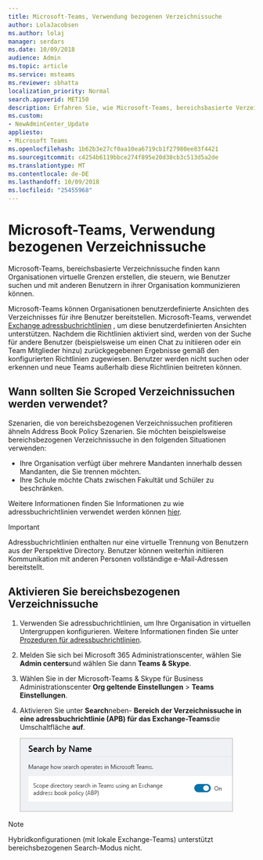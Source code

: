 ```yaml
---
title: Microsoft-Teams, Verwendung bezogenen Verzeichnissuche
author: LolaJacobsen
ms.author: lolaj
manager: serdars
ms.date: 10/09/2018
audience: Admin
ms.topic: article
ms.service: msteams
ms.reviewer: sbhatta
localization_priority: Normal
search.appverid: MET150
description: Erfahren Sie, wie Microsoft-Teams, bereichsbasierte Verzeichnissuche verwenden, um benutzerdefinierte Ansichten des Verzeichnisses bereitzustellen.
ms.custom:
- NewAdminCenter_Update
appliesto:
- Microsoft Teams
ms.openlocfilehash: 1b62b3e27cf0aa10ea6719cb1f27980ee83f4421
ms.sourcegitcommit: c4254b6119bbce274f895e20d30cb3c513d5a2de
ms.translationtype: MT
ms.contentlocale: de-DE
ms.lasthandoff: 10/09/2018
ms.locfileid: "25455968"
---
```

# <a name="use-microsoft-teams-scoped-directory-search"></a>Microsoft-Teams, Verwendung bezogenen Verzeichnissuche

Microsoft-Teams, bereichsbasierte Verzeichnissuche finden kann Organisationen virtuelle Grenzen erstellen, die steuern, wie Benutzer suchen und mit anderen Benutzern in ihrer Organisation kommunizieren können. 

Microsoft-Teams können Organisationen benutzerdefinierte Ansichten des Verzeichnisses für ihre Benutzer bereitstellen. Microsoft-Teams, verwendet [Exchange adressbuchrichtlinien](https://docs.microsoft.com/en-us/Exchange/email-addresses-and-address-books/address-book-policies/address-book-policies?view=exchserver-2019) , um diese benutzerdefinierten Ansichten unterstützen. Nachdem die Richtlinien aktiviert sind, werden von der Suche für andere Benutzer (beispielsweise um einen Chat zu initiieren oder ein Team Mitglieder hinzu) zurückgegebenen Ergebnisse gemäß den konfigurierten Richtlinien zugewiesen. Benutzer werden nicht suchen oder erkennen und neue Teams außerhalb diese Richtlinien beitreten können. 

## <a name="when-should-you-use-scroped-directory-searches"></a>Wann sollten Sie Scroped Verzeichnissuchen werden verwendet?

Szenarien, die von bereichsbezogenen Verzeichnissuchen profitieren ähneln Address Book Policy Szenarien. Sie möchten beispielsweise bereichsbezogenen Verzeichnissuche in den folgenden Situationen verwenden:

- Ihre Organisation verfügt über mehrere Mandanten innerhalb dessen Mandanten, die Sie trennen möchten. 
- Ihre Schule möchte Chats zwischen Fakultät und Schüler zu beschränken. 
 
Weitere Informationen finden Sie Informationen zu wie adressbuchrichtlinien verwendet werden können [hier](https://docs.microsoft.com/en-us/Exchange/email-addresses-and-address-books/address-book-policies/abp-scenarios?view=exchserver-2019).

> [!IMPORTANT]
> Adressbuchrichtlinien enthalten nur eine virtuelle Trennung von Benutzern aus der Perspektive Directory. Benutzer können weiterhin initiieren Kommunikation mit anderen Personen vollständige e-Mail-Adressen bereitstellt. 

## <a name="enable-scoped-directory-search"></a>Aktivieren Sie bereichsbezogenen Verzeichnissuche

1.  Verwenden Sie adressbuchrichtlinien, um Ihre Organisation in virtuellen Untergruppen konfigurieren. Weitere Informationen finden Sie unter [Prozeduren für adressbuchrichtlinien](https://docs.microsoft.com/en-us/Exchange/email-addresses-and-address-books/address-book-policies/abp-procedures?view=exchserver-2019).

2.  Melden Sie sich bei Microsoft 365 Administrationscenter, wählen Sie **Admin centers**und wählen Sie dann **Teams & Skype**.
 
3.  Wählen Sie in der Microsoft-Teams & Skype für Business Administrationscenter **Org geltende Einstellungen** > **Teams Einstellungen**.

4.  Aktivieren Sie unter **Search**neben- **Bereich der Verzeichnissuche in eine adressbuchrichtlinie (APB) für das Exchange-Teams**die Umschaltfläche **auf**. 

    ![Bereich der Verzeichnissuche in Teams & Skype für Business-Verwaltungskonsole](media/teams-scoped-directory-search-image1.png)

> [!NOTE]
> Hybridkonfigurationen (mit lokale Exchange-Teams) unterstützt bereichsbezogenen Search-Modus nicht. 

